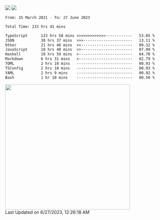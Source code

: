 <div>
  <img src="https://github-readme-stats.vercel.app/api?username=naporin0624&count_private=true&show_icons=true" />
  <img src="https://github-readme-stats.vercel.app/api/top-langs/?username=naporin0624&layout=compact&hide=css" />
  <!--START_SECTION:waka-->

```txt
From: 15 March 2021 - To: 27 June 2023

Total Time: 233 hrs 41 mins

TypeScript      123 hrs 58 mins >>>>>>>>>>>>>------------   53.05 %
JSON            30 hrs 37 mins  >>>----------------------   13.11 %
Other           21 hrs 46 mins  >>-----------------------   09.32 %
JavaScript      18 hrs 40 mins  >>-----------------------   07.99 %
Haskell         10 hrs 59 mins  >------------------------   04.70 %
Markdown        6 hrs 31 mins   >------------------------   02.79 %
TOML            2 hrs 10 mins   -------------------------   00.93 %
TSConfig        2 hrs 10 mins   -------------------------   00.93 %
YAML            2 hrs 9 mins    -------------------------   00.92 %
Bash            1 hr 10 mins    -------------------------   00.50 %
```

<!--END_SECTION:waka-->
  
  <!--START_SECTION:lapras-card-->
<a href="https://lapras.com/public/CDQE7TF" target="_blank" rel="noopener noreferrer"><img src="https://lapras-card-generator.vercel.app/api/svg?e=3.68&b=3.48&i=3.51&b1=%23232323&b2=%236d6d6d&i1=%23212121&i2=%23818181&l=ja" width="400" ></a>  
Last Updated on 6/27/2023, 12:26:18 AM
<!--END_SECTION:lapras-card-->
</div>
